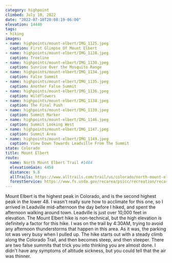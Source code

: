 ```yaml
---
category: highpoint
climbed: July 10, 2022
date: "2022-07-10T20:08:19-06:00"
elevation: 14440
tags: 
- hiking
images:
- name: highpoints/mount-elbert/IMG_1125.jpeg
  caption: First Glimpse Of Mount Elbert
- name: highpoints/mount-elbert/IMG_1128.jpeg
  caption: Treeline
- name: highpoints/mount-elbert/IMG_1130.jpeg
  caption: Sunrise Over the Mosquito Range
- name: highpoints/mount-elbert/IMG_1134.jpeg
  caption: False Summit
- name: highpoints/mount-elbert/IMG_1135.jpeg
  caption: Another False Summit
- name: highpoints/mount-elbert/IMG_1136.jpeg
  caption: Wildflowers
- name: highpoints/mount-elbert/IMG_1138.jpeg
  caption: The Final Push
- name: highpoints/mount-elbert/IMG_1139.jpeg
  caption: Summit Marker
- name: highpoints/mount-elbert/IMG_1146.jpeg
  caption: Summit Looking West
- name: highpoints/mount-elbert/IMG_1147.jpeg
  caption: Summit Area
- name: highpoints/mount-elbert/IMG_1149.jpeg
  caption: View Down Towards Leadville From The Summit
state: Colorado
title: Mount Elbert
route:
  name: North Mount Elbert Trail #1484
  elevationGain: 4458
  distance: 9.8
  allTrails: https://www.alltrails.com/trail/us/colorado/north-mount-elbert-trail--3
  forestService: https://www.fs.usda.gov/recarea/psicc/recreation/recarea/?recid=81978
---
```

Mount Elbert is the highest peak in Colorado, and is the second highest peak in the lower 48.  I wasn't really sure how to acclimate for this one, so I arrived in Leadville mid-afternoon the day before I hiked, and spent the afternoon walking around town.  Leadville is just over 10,000 feet in elevation.  The Mount Elbert hike is non-technical, but the high elevation is definitely a factor for this hike.  I was on the trail by 4:30AM, trying to avoid any afternoon thunderstorms that happen in this area.  As it was, the parking lot was very busy when I pulled up.  The hike starts out with a steady climb along the Colorado Trail, and then becomes steep, and then steeper.  There are two false summits that trick you into thinking you are almost done.  I didn't have any symptoms of altitude sickness, but you could tell that the air was thinner.  

